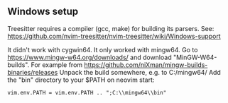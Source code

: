 ## Windows setup
Treesitter requires a compiler (gcc, make) for building its parsers.
See: https://github.com/nvim-treesitter/nvim-treesitter/wiki/Windows-support

It didn't work with cygwin64. It only worked with mingw64.
Go to https://www.mingw-w64.org/downloads/ and download "MinGW-W64-builds".
For example from https://github.com/niXman/mingw-builds-binaries/releases
Unpack the build somewhere, e.g. to C:/mingw64/
Add the "bin" directory to your $PATH on neovim start:
```
vim.env.PATH = vim.env.PATH .. ";C:\\mingw64\\bin"
```

